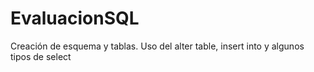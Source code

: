 # EvaluacionSQL
Creación de esquema y tablas. Uso del alter table, insert into y algunos tipos de select

